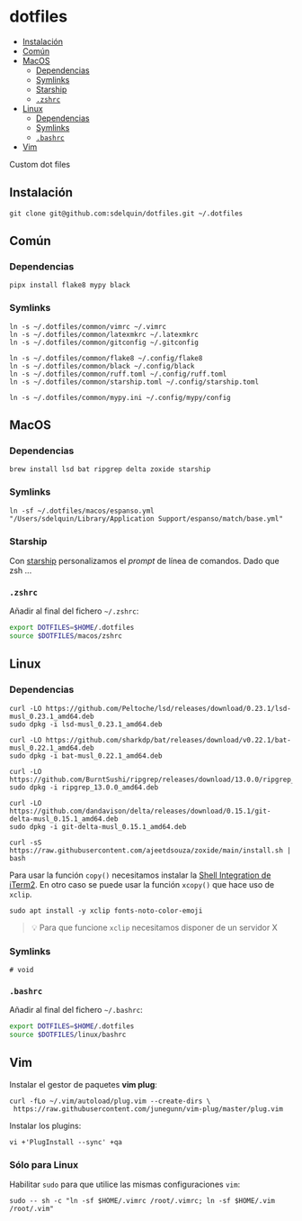 # dotfiles <!-- omit from toc -->

- [Instalación](#instalación)
- [Común](#común)
- [MacOS](#macos)
  - [Dependencias](#dependencias)
  - [Symlinks](#symlinks)
  - [Starship](#starship)
  - [`.zshrc`](#zshrc)
- [Linux](#linux)
  - [Dependencias](#dependencias-1)
  - [Symlinks](#symlinks-1)
  - [`.bashrc`](#bashrc)
- [Vim](#vim)

Custom dot files

## Instalación

```console
git clone git@github.com:sdelquin/dotfiles.git ~/.dotfiles
```

## Común

### Dependencias <!-- omit from toc -->

```console
pipx install flake8 mypy black
```

### Symlinks <!-- omit from toc -->

```console
ln -s ~/.dotfiles/common/vimrc ~/.vimrc
ln -s ~/.dotfiles/common/latexmkrc ~/.latexmkrc
ln -s ~/.dotfiles/common/gitconfig ~/.gitconfig

ln -s ~/.dotfiles/common/flake8 ~/.config/flake8
ln -s ~/.dotfiles/common/black ~/.config/black
ln -s ~/.dotfiles/common/ruff.toml ~/.config/ruff.toml
ln -s ~/.dotfiles/common/starship.toml ~/.config/starship.toml

ln -s ~/.dotfiles/common/mypy.ini ~/.config/mypy/config
```

## MacOS

### Dependencias

```console
brew install lsd bat ripgrep delta zoxide starship
```

### Symlinks

```console
ln -sf ~/.dotfiles/macos/espanso.yml "/Users/sdelquin/Library/Application Support/espanso/match/base.yml"
```

### Starship

Con [starship](<[https://](https://starship.rs/)>) personalizamos el _prompt_ de línea de comandos. Dado que zsh ...

### `.zshrc`

Añadir al final del fichero `~/.zshrc`:

```bash
export DOTFILES=$HOME/.dotfiles
source $DOTFILES/macos/zshrc
```

## Linux

### Dependencias

```console
curl -LO https://github.com/Peltoche/lsd/releases/download/0.23.1/lsd-musl_0.23.1_amd64.deb
sudo dpkg -i lsd-musl_0.23.1_amd64.deb

curl -LO https://github.com/sharkdp/bat/releases/download/v0.22.1/bat-musl_0.22.1_amd64.deb
sudo dpkg -i bat-musl_0.22.1_amd64.deb

curl -LO https://github.com/BurntSushi/ripgrep/releases/download/13.0.0/ripgrep_13.0.0_amd64.deb
sudo dpkg -i ripgrep_13.0.0_amd64.deb

curl -LO https://github.com/dandavison/delta/releases/download/0.15.1/git-delta-musl_0.15.1_amd64.deb
sudo dpkg -i git-delta-musl_0.15.1_amd64.deb

curl -sS https://raw.githubusercontent.com/ajeetdsouza/zoxide/main/install.sh | bash
```

Para usar la función `copy()` necesitamos instalar la [Shell Integration de iTerm2](https://iterm2.com/documentation-utilities.html). En otro caso se puede usar la función `xcopy()` que hace uso de `xclip`.

```console
sudo apt install -y xclip fonts-noto-color-emoji
```

> 💡 Para que funcione `xclip` necesitamos disponer de un servidor X

### Symlinks

```console
# void
```

### `.bashrc`

Añadir al final del fichero `~/.bashrc`:

```bash
export DOTFILES=$HOME/.dotfiles
source $DOTFILES/linux/bashrc
```

## Vim

Instalar el gestor de paquetes **vim plug**:

```console
curl -fLo ~/.vim/autoload/plug.vim --create-dirs \
 https://raw.githubusercontent.com/junegunn/vim-plug/master/plug.vim
```

Instalar los plugins:

```console
vi +'PlugInstall --sync' +qa
```

### Sólo para Linux <!-- omit from toc -->

Habilitar `sudo` para que utilice las mismas configuraciones `vim`:

```console
sudo -- sh -c "ln -sf $HOME/.vimrc /root/.vimrc; ln -sf $HOME/.vim /root/.vim"
```
